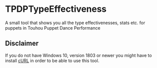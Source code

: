 # TPDPTypeEffectiveness
A small tool that shows you all the type effectivenesses, stats etc. for puppets in Touhou Puppet Dance Performance

## Disclaimer
If you do not have Windows 10, version 1803 or newer you might have to install [cURL](https://curl.se/) in order to be able to use this tool.